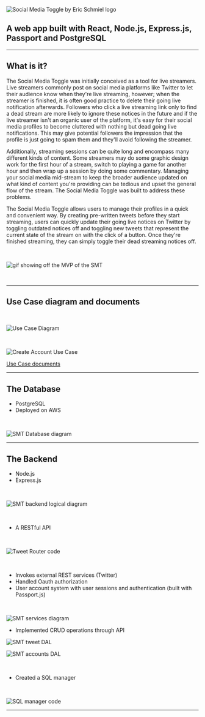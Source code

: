 ![Social Media Toggle by Eric Schmiel logo](https://eschmiel.github.io/smt-logo.png)

## A web app built with React, Node.js, Express.js, Passport and PostgreSQL

---

## What is it?

The Social Media Toggle was initially conceived as a tool for live streamers. Live streamers commonly post on social media platforms like Twitter to let their audience know when they're live streaming, however;
when the streamer is finished, it is often good practice to delete their going live notification afterwards. Followers who click a live streaming link only to find a dead stream are more likely to ignore these notices in the future
and if the live streamer isn't an organic user of the platform, it's easy for their social media profiles to become cluttered with nothing but dead going live notifications. This may give potential followers the impression that
the profile is just going to spam them and they'll avoid following the streamer.

Additionally, streaming sessions can be quite long and encompass many different kinds of content. Some streamers may do some graphic design work for the first hour of a stream, switch to playing a game for another hour and then wrap
up a session by doing some commentary. Managing your social media mid-stream to keep the broader audience updated on what kind of content you're providing can be tedious and upset the general flow of the stream. The Social Media Toggle
was built to address these problems.

The Social Media Toggle allows users to manage their profiles in a quick and convenient way. By creating pre-written tweets before they start streaming, users can quickly update their going live notices on Twitter by toggling
outdated notices off and toggling new tweets that represent the current state of the stream on with the click of a button. Once they're finished streaming, they can simply toggle their dead streaming notices off.

<br/>

![gif showing off the MVP of the SMT](https://eschmiel.github.io/smt-mvp.gif)

<br/>

---

## Use Case diagram and documents

<br/>

![Use Case Diagram](https://eschmiel.github.io/SMT-use-case.png)

<br/>

![Create Account Use Case](https://eschmiel.github.io/use-case-create-account.png)

[Use Case documents](https://drive.google.com/drive/folders/1E_K8H-9OMsDODiz7Er63GX56ch23hH9I?usp=sharing)

---

## The Database

- PostgreSQL
- Deployed on AWS

<br/>

![SMT Database diagram](https://eschmiel.github.io/SMT-Database.png)

---

## The Backend

- Node.js
- Express.js

<br/>

![SMT backend logical diagram](https://eschmiel.github.io/SMT-logical-diagram.png)

<br/>

- A RESTful API

<br/>

![Tweet Router code](https://eschmiel.github.io/tweetRouter1.png)

<br/>

- Invokes external REST services (Twitter)
- Handled Oauth authorization
- User account system with user sessions and authentication (built with Passport.js)

<br/>

![SMT services diagram](https://eschmiel.github.io/smt-services.png)

- Implemented CRUD operations through API

![SMT tweet DAL](https://eschmiel.github.io/SMT-tweet-DAL.png)

![SMT accounts DAL](https://eschmiel.github.io/SMT-accounts-DAL.png)

<br/>

- Created a SQL manager

<br/>

![SQL manager code](https://eschmiel.github.io/sql-manager.png)

---